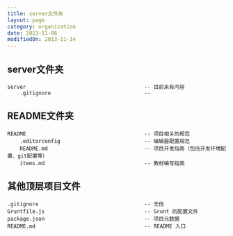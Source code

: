 ```yaml
---
title: server文件夹
layout: page
category: organization
date: 2013-11-06
modifiedOn: 2013-11-14
---
```


## server文件夹

	server 										-- 目前未有内容
		.gitignore								--

## README文件夹

	README 										-- 项目相关的规范
		.editorconfig 							-- 编辑器配置规范
		README.md 								-- 项目开发指南（包括开发环境配置、git配置等）
		items.md 								-- 教材编写指南

## 其他顶层项目文件

	.gitignore 									-- 无他
	Gruntfile.js 								-- Grunt 的配置文件
	package.json 								-- 项目元数据
	README.md 									-- README 入口
